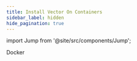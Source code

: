 ```yaml
---
title: Install Vector On Containers
sidebar_label: hidden
hide_pagination: true
---
```


import Jump from '@site/src/components/Jump';

<Jump to="/docs/setup/installation/containers/docker/">Docker</Jump>



